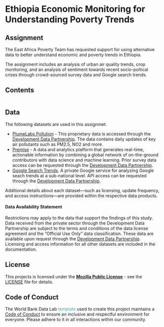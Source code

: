 # Ethiopia Economic Monitoring for Understanding Poverty Trends

## Assignment

The East Africa Poverty Team has requested support for using alternative data to better understand economic and poverty trends in Ethiopia. 

The assignment includes an analysis of urban air quality trends, crop monitoring, and an analysis of sentiment towards recent socio-poltical crises through crowd-sourced survey data and Google search trends. 

## Contents

```{tableofcontents}
```

## Data

The following datasets are used in this assignmet:


* [PlumeLabs Pollution](https://air.plumelabs.com/air-quality-in-Addis%20Ababa-1rKb) - This proprietary data is accessed through the [Development Data Partnership](https://datapartnership.org/). The data contains daily updates of key air pollutants such as PM2.5, NO2 and more. 
* [Premise](https://docs.datapartnership.org/partners/premise/README.html) - A data and analytics platform that generates real-time, actionable information by combining a global network of on-the-ground contributors with data science and machine learning. Prior survey data access can be requested through the [Development Data Partnership](https://datapartnership.org/).
* [Google Search Trends](https://docs.datapartnership.org/partners/google/README.html). A private Google service for analyzing Google seach trends at a sub-national level. API access can be requested through the [Development Data Partnership](https://datapartnership.org/).

Additional details about each dataset—such as licensing, update frequency, and access instructions—are provided within the respective data products.

#### Data Availability Statement

Restrictions may apply to the data that support the findings of this study. Data received from the private sector through the Development Data Partnership are subject to the terms and conditions of the data license agreement and the “Official Use Only” data classification. These data are available upon request through the [Development Data Partnership](https://datapartnership.org/). Licensing and access information for all other datasets are included in the documentation.


## License

This projects is licensed under the [**Mozilla Public License**](https://opensource.org/license/mpl-2-0/) - see the [LICENSE](LICENSE) file for details.


## Code of Conduct

The World Bank Data Lab <span style="color:#3EACAD">template</span> used to create this project maintains a [Code of Conduct](docs/CODE_OF_CONDUCT.md) to ensure an inclusive and respectful environment for everyone. Please adhere to it in all interactions within our community.
